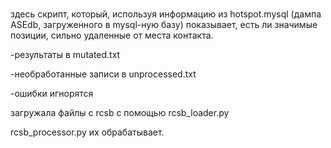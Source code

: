 #
здесь скрипт, который, используя информацию из hotspot.mysql (дампа ASEdb, загруженного в mysql-ную базу) показывает, есть ли значимые позиции, сильно удаленные от места контакта.

-результаты в mutated.txt

-необработанные записи в unprocessed.txt

-ошибки игнорятся

загружала файлы с rcsb с помощью rcsb_loader.py

rcsb_processor.py их обрабатывает.
